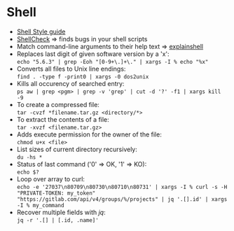 # Shell

- [Shell Style guide](https://google.github.io/styleguide/shellguide.html)
- [ShellCheck](https://www.shellcheck.net) => finds bugs in your shell scripts
- Match command-line arguments to their help text => [explainshell](https://explainshell.com)
- Replaces last digit of given software version by a 'x':  
`echo "5.6.3" | grep -Eoh "[0-9+\.]+\." | xargs -I % echo "%x"`
- Converts all files to Unix line endings:  
`find . -type f -print0 | xargs -0 dos2unix`
- Kills all occurency of searched entry:  
`ps aw | grep <pgm> | grep -v 'grep' | cut -d '?' -f1 | xargs kill -9`
- To create a compressed file:  
`tar -cvzf *filename.tar.gz <directory/*>`
- To extract the contents of a file:  
`tar -xvzf <filename.tar.gz>`
- Adds execute permission for the owner of the file:  
`chmod u+x <file>`
- List sizes of current directory recursively:  
`du -hs *`
- Status of last command ('0' => OK, '1' => KO):  
`echo $?`
- Loop over array to curl:  
`echo -e '27037\n80709\n80730\n80710\n80731' | xargs -I % curl -s -H "PRIVATE-TOKEN: my_token" "https://gitlab.com/api/v4/groups/%/projects" | jq '.[].id' | xargs -I % my_command`
- Recover multiple fields with _jq_:  
`jq -r '.[] | [.id, .name]'`
